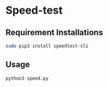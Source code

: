 # Speed-test

## Requirement Installations

```sh
sudo pip3 install speedtest-cli
```
## Usage

```sh
python3 speed.py
```
